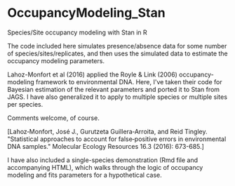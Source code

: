 # OccupancyModeling_Stan
Species/Site occupancy modeling with Stan in R

The code included here simulates presence/absence data for some number of species/sites/replicates, and then uses the simulated data to estimate the occupancy modeling parameters. 

Lahoz-Monfort et al (2016) applied the Royle & Link (2006) occupancy-modeling framework to environmental DNA. Here, I've taken their code for Bayesian estimation of the relevant parameters and ported it to Stan from JAGS.  I have also generalized it to apply to multiple species or multiple sites per species. 

Comments welcome, of course. 

[Lahoz‐Monfort, José J., Gurutzeta Guillera‐Arroita, and Reid Tingley. "Statistical approaches to account for false‐positive errors in environmental DNA samples." Molecular Ecology Resources 16.3 (2016): 673-685.]


I have also included a single-species demonstration (Rmd file and accompanying HTML), which walks through the logic of occupancy modeling and fits parameters for a hypothetical case. 
